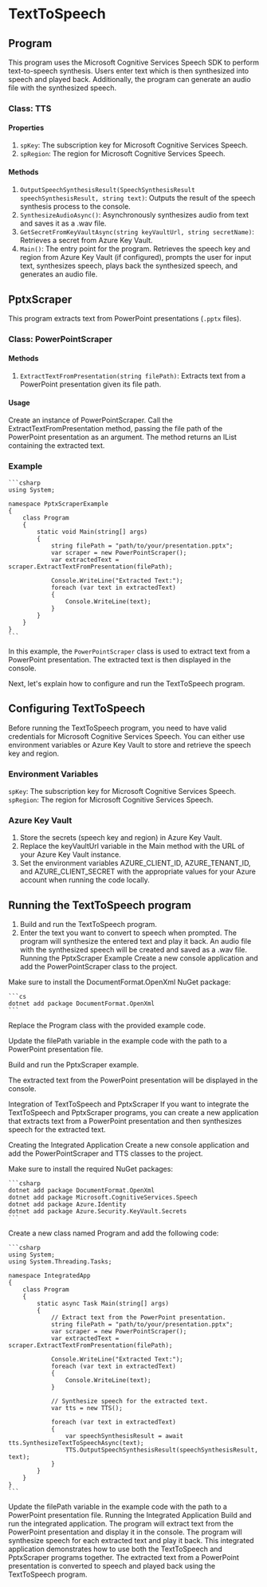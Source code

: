 # TextToSpeech

## Program

This program uses the Microsoft Cognitive Services Speech SDK to perform text-to-speech synthesis. Users enter text which is then synthesized into speech and played back. Additionally, the program can generate an audio file with the synthesized speech.

### Class: TTS

#### Properties

1. `spKey`: The subscription key for Microsoft Cognitive Services Speech.
1. `spRegion`: The region for Microsoft Cognitive Services Speech.

#### Methods

1. `OutputSpeechSynthesisResult(SpeechSynthesisResult speechSynthesisResult, string text)`: Outputs the result of the speech synthesis process to the console.
1. `SynthesizeAudioAsync()`: Asynchronously synthesizes audio from text and saves it as a .wav file.
1. `GetSecretFromKeyVaultAsync(string keyVaultUrl, string secretName)`: Retrieves a secret from Azure Key Vault.
1. `Main()`: The entry point for the program. Retrieves the speech key and region from Azure Key Vault (if configured), prompts the user for input text, synthesizes speech, plays back the synthesized speech, and generates an audio file.

## PptxScraper

This program extracts text from PowerPoint presentations (`.pptx` files).

### Class: PowerPointScraper

#### Methods

1. `ExtractTextFromPresentation(string filePath)`: Extracts text from a PowerPoint presentation given its file path.

#### Usage

Create an instance of PowerPointScraper.
Call the ExtractTextFromPresentation method, passing the file path of the PowerPoint presentation as an argument.
The method returns an IList<string> containing the extracted text.

### Example

    ```csharp
    using System;

    namespace PptxScraperExample
    {
        class Program
        {
            static void Main(string[] args)
            {
                string filePath = "path/to/your/presentation.pptx";
                var scraper = new PowerPointScraper();
                var extractedText = scraper.ExtractTextFromPresentation(filePath);

                Console.WriteLine("Extracted Text:");
                foreach (var text in extractedText)
                {
                    Console.WriteLine(text);
                }
            }
        }
    }
    ```

In this example, the `PowerPointScraper` class is used to extract text from a PowerPoint presentation. The extracted text is then displayed in the console.

Next, let's explain how to configure and run the TextToSpeech program.

## Configuring TextToSpeech

Before running the TextToSpeech program, you need to have valid credentials for Microsoft Cognitive Services Speech. You can either use environment variables or Azure Key Vault to store and retrieve the speech key and region.

### Environment Variables

`spKey`: The subscription key for Microsoft Cognitive Services Speech.
`spRegion`: The region for Microsoft Cognitive Services Speech.

### Azure Key Vault

1. Store the secrets (speech key and region) in Azure Key Vault.
1. Replace the keyVaultUrl variable in the Main method with the URL of your Azure Key Vault instance.
1. Set the environment variables AZURE_CLIENT_ID, AZURE_TENANT_ID, and AZURE_CLIENT_SECRET with the appropriate values for your Azure account when running the code locally.

## Running the TextToSpeech program

1. Build and run the TextToSpeech program.
1. Enter the text you want to convert to speech when prompted.
The program will synthesize the entered text and play it back.
An audio file with the synthesized speech will be created and saved as a .wav file.
Running the PptxScraper Example
Create a new console application and add the PowerPointScraper class to the project.

Make sure to install the DocumentFormat.OpenXml NuGet package:

    ```cs
    dotnet add package DocumentFormat.OpenXml
    ```

Replace the Program class with the provided example code.

Update the filePath variable in the example code with the path to a PowerPoint presentation file.

Build and run the PptxScraper example.

The extracted text from the PowerPoint presentation will be displayed in the console.

Integration of TextToSpeech and PptxScraper
If you want to integrate the TextToSpeech and PptxScraper programs, you can create a new application that extracts text from a PowerPoint presentation and then synthesizes speech for the extracted text.

Creating the Integrated Application
Create a new console application and add the PowerPointScraper and TTS classes to the project.

Make sure to install the required NuGet packages:

    ```csharp
    dotnet add package DocumentFormat.OpenXml
    dotnet add package Microsoft.CognitiveServices.Speech
    dotnet add package Azure.Identity
    dotnet add package Azure.Security.KeyVault.Secrets
    ```

Create a new class named Program and add the following code:

    ```csharp
    using System;
    using System.Threading.Tasks;

    namespace IntegratedApp
    {
        class Program
        {
            static async Task Main(string[] args)
            {
                // Extract text from the PowerPoint presentation.
                string filePath = "path/to/your/presentation.pptx";
                var scraper = new PowerPointScraper();
                var extractedText = scraper.ExtractTextFromPresentation(filePath);

                Console.WriteLine("Extracted Text:");
                foreach (var text in extractedText)
                {
                    Console.WriteLine(text);
                }

                // Synthesize speech for the extracted text.
                var tts = new TTS();

                foreach (var text in extractedText)
                {
                    var speechSynthesisResult = await tts.SynthesizeTextToSpeechAsync(text);
                    TTS.OutputSpeechSynthesisResult(speechSynthesisResult, text);
                }
            }
        }
    }
    ```

Update the filePath variable in the example code with the path to a PowerPoint presentation file.
Running the Integrated Application
Build and run the integrated application.
The program will extract text from the PowerPoint presentation and display it in the console.
The program will synthesize speech for each extracted text and play it back.
This integrated application demonstrates how to use both the TextToSpeech and PptxScraper programs together. The extracted text from a PowerPoint presentation is converted to speech and played back using the TextToSpeech program.